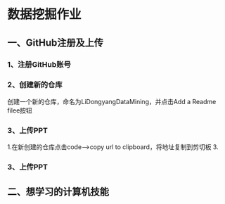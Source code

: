 # 数据挖掘作业
## 一、GitHub注册及上传
### 1、注册GitHub账号
### 2、创建新的仓库
创建一个新的仓库，命名为LiDongyangDataMining，并点击Add a Readme filee按钮
### 3、上传PPT
1.在新创建的仓库点击code-->copy url to clipboard，将地址复制到剪切板
3.
### 3、上传PPT 
## 二、想学习的计算机技能
